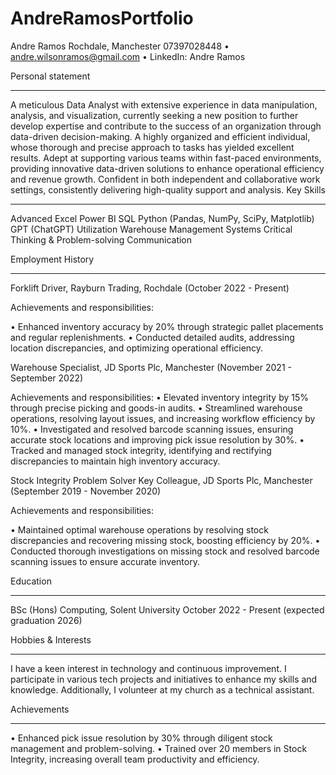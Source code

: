 # AndreRamosPortfolio
Andre Ramos
Rochdale, Manchester 
07397028448 • andre.wilsonramos@gmail.com • LinkedIn: Andre Ramos

Personal statement
________________________________________
A meticulous Data Analyst with extensive experience in data manipulation, analysis, and visualization, currently seeking a new position to further develop expertise and contribute to the success of an organization through data-driven decision-making. A highly organized and efficient individual, whose thorough and precise approach to tasks has yielded excellent results. Adept at supporting various teams within fast-paced environments, providing innovative data-driven solutions to enhance operational efficiency and revenue growth. Confident in both independent and collaborative work settings, consistently delivering high-quality support and analysis.
Key Skills 
________________________________________

Advanced Excel
Power BI
SQL
Python (Pandas, NumPy, SciPy, Matplotlib)
GPT (ChatGPT) Utilization
Warehouse Management Systems
Critical Thinking & Problem-solving
Communication

Employment History
________________________________________

Forklift Driver, Rayburn Trading, Rochdale 
(October 2022 - Present)

Achievements and responsibilities: 

•	Enhanced inventory accuracy by 20% through strategic pallet placements and regular replenishments.
•	Conducted detailed audits, addressing location discrepancies, and optimizing operational efficiency.


Warehouse Specialist, JD Sports Plc, Manchester 
(November 2021 - September 2022)

Achievements and responsibilities: 
•	Elevated inventory integrity by 15% through precise picking and goods-in audits.
•	Streamlined warehouse operations, resolving layout issues, and increasing workflow efficiency by 10%.
•	Investigated and resolved barcode scanning issues, ensuring accurate stock locations and improving pick issue resolution by 30%.
•	Tracked and managed stock integrity, identifying and rectifying discrepancies to maintain high inventory accuracy.


Stock Integrity Problem Solver Key Colleague, JD Sports Plc, Manchester 
(September 2019 - November 2020)

Achievements and responsibilities: 

•	Maintained optimal warehouse operations by resolving stock discrepancies and recovering missing stock, boosting efficiency by 20%.
•	Conducted thorough investigations on missing stock and resolved barcode scanning issues to ensure accurate inventory.

Education
________________________________________
 


BSc (Hons) Computing, Solent University 
October 2022 - Present (expected graduation 2026)

Hobbies & Interests
________________________________________

I have a keen interest in technology and continuous improvement. I participate in various tech projects and initiatives to enhance my skills and knowledge. Additionally, I volunteer at my church as a technical assistant.

Achievements
________________________________________

•	Enhanced pick issue resolution by 30% through diligent stock management and problem-solving.
•	Trained over 20 members in Stock Integrity, increasing overall team productivity and efficiency.

